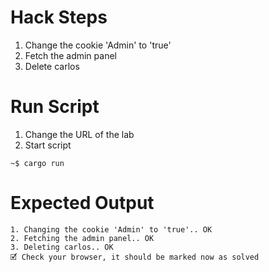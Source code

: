 # Hack Steps

1. Change the cookie 'Admin' to 'true'
2. Fetch the admin panel
3. Delete carlos

# Run Script

1. Change the URL of the lab
2. Start script

```
~$ cargo run
```

# Expected Output

```
1. Changing the cookie 'Admin' to 'true'.. OK
2. Fetching the admin panel.. OK
3. Deleting carlos.. OK
🗹 Check your browser, it should be marked now as solved
```
